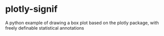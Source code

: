 # plotly-signif
 A python example of drawing a box plot based on the plotly package, with freely definable statistical annotations
